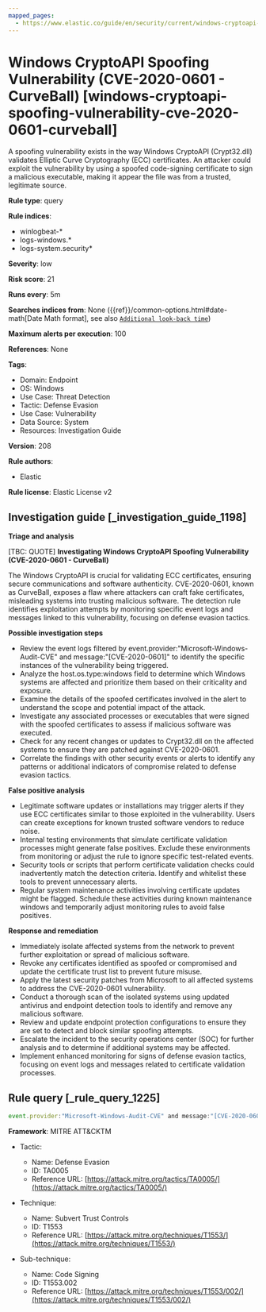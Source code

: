 ```yaml
---
mapped_pages:
  - https://www.elastic.co/guide/en/security/current/windows-cryptoapi-spoofing-vulnerability-cve-2020-0601-curveball.html
---
```


# Windows CryptoAPI Spoofing Vulnerability (CVE-2020-0601 - CurveBall) [windows-cryptoapi-spoofing-vulnerability-cve-2020-0601-curveball]

A spoofing vulnerability exists in the way Windows CryptoAPI (Crypt32.dll) validates Elliptic Curve Cryptography (ECC) certificates. An attacker could exploit the vulnerability by using a spoofed code-signing certificate to sign a malicious executable, making it appear the file was from a trusted, legitimate source.

**Rule type**: query

**Rule indices**:

* winlogbeat-*
* logs-windows.*
* logs-system.security*

**Severity**: low

**Risk score**: 21

**Runs every**: 5m

**Searches indices from**: None ({{ref}}/common-options.html#date-math[Date Math format], see also [`Additional look-back time`](docs-content://solutions/security/detect-and-alert/create-detection-rule.md#rule-schedule))

**Maximum alerts per execution**: 100

**References**: None

**Tags**:

* Domain: Endpoint
* OS: Windows
* Use Case: Threat Detection
* Tactic: Defense Evasion
* Use Case: Vulnerability
* Data Source: System
* Resources: Investigation Guide

**Version**: 208

**Rule authors**:

* Elastic

**Rule license**: Elastic License v2

## Investigation guide [_investigation_guide_1198]

**Triage and analysis**

[TBC: QUOTE]
**Investigating Windows CryptoAPI Spoofing Vulnerability (CVE-2020-0601 - CurveBall)**

The Windows CryptoAPI is crucial for validating ECC certificates, ensuring secure communications and software authenticity. CVE-2020-0601, known as CurveBall, exposes a flaw where attackers can craft fake certificates, misleading systems into trusting malicious software. The detection rule identifies exploitation attempts by monitoring specific event logs and messages linked to this vulnerability, focusing on defense evasion tactics.

**Possible investigation steps**

* Review the event logs filtered by event.provider:"Microsoft-Windows-Audit-CVE" and message:"[CVE-2020-0601]" to identify the specific instances of the vulnerability being triggered.
* Analyze the host.os.type:windows field to determine which Windows systems are affected and prioritize them based on their criticality and exposure.
* Examine the details of the spoofed certificates involved in the alert to understand the scope and potential impact of the attack.
* Investigate any associated processes or executables that were signed with the spoofed certificates to assess if malicious software was executed.
* Check for any recent changes or updates to Crypt32.dll on the affected systems to ensure they are patched against CVE-2020-0601.
* Correlate the findings with other security events or alerts to identify any patterns or additional indicators of compromise related to defense evasion tactics.

**False positive analysis**

* Legitimate software updates or installations may trigger alerts if they use ECC certificates similar to those exploited in the vulnerability. Users can create exceptions for known trusted software vendors to reduce noise.
* Internal testing environments that simulate certificate validation processes might generate false positives. Exclude these environments from monitoring or adjust the rule to ignore specific test-related events.
* Security tools or scripts that perform certificate validation checks could inadvertently match the detection criteria. Identify and whitelist these tools to prevent unnecessary alerts.
* Regular system maintenance activities involving certificate updates might be flagged. Schedule these activities during known maintenance windows and temporarily adjust monitoring rules to avoid false positives.

**Response and remediation**

* Immediately isolate affected systems from the network to prevent further exploitation or spread of malicious software.
* Revoke any certificates identified as spoofed or compromised and update the certificate trust list to prevent future misuse.
* Apply the latest security patches from Microsoft to all affected systems to address the CVE-2020-0601 vulnerability.
* Conduct a thorough scan of the isolated systems using updated antivirus and endpoint detection tools to identify and remove any malicious software.
* Review and update endpoint protection configurations to ensure they are set to detect and block similar spoofing attempts.
* Escalate the incident to the security operations center (SOC) for further analysis and to determine if additional systems may be affected.
* Implement enhanced monitoring for signs of defense evasion tactics, focusing on event logs and messages related to certificate validation processes.


## Rule query [_rule_query_1225]

```js
event.provider:"Microsoft-Windows-Audit-CVE" and message:"[CVE-2020-0601]" and host.os.type:windows
```

**Framework**: MITRE ATT&CKTM

* Tactic:

    * Name: Defense Evasion
    * ID: TA0005
    * Reference URL: [https://attack.mitre.org/tactics/TA0005/](https://attack.mitre.org/tactics/TA0005/)

* Technique:

    * Name: Subvert Trust Controls
    * ID: T1553
    * Reference URL: [https://attack.mitre.org/techniques/T1553/](https://attack.mitre.org/techniques/T1553/)

* Sub-technique:

    * Name: Code Signing
    * ID: T1553.002
    * Reference URL: [https://attack.mitre.org/techniques/T1553/002/](https://attack.mitre.org/techniques/T1553/002/)



